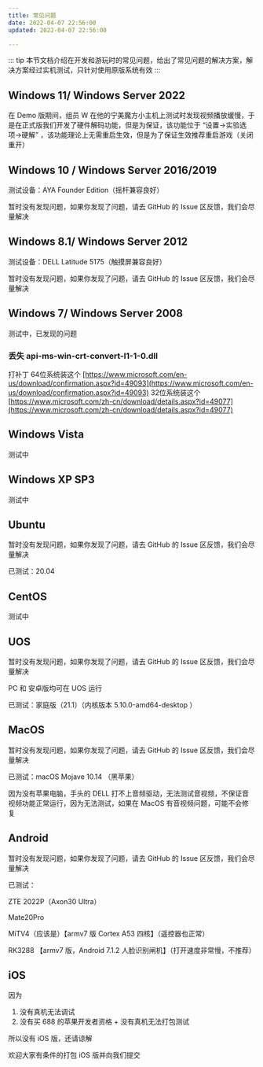```yaml
---
title: 常见问题
date: 2022-04-07 22:56:00
updated: 2022-04-07 22:56:00

---
```


::: tip
本节文档介绍在开发和游玩时的常见问题，给出了常见问题的解决方案，解决方案经过实机测试，只针对使用原版系统有效
:::

## Windows 11/ Windows Server 2022

在 Demo 版期间，组员 W 在他的宁美魔方小主机上测试时发现视频播放缓慢，于是在正式版我们开发了硬件解码功能，但是为保证，该功能位于 “设置->实验选项->硬解” ，该功能理论上无需重启生效，但是为了保证生效推荐重启游戏（关闭重开）

## Windows 10 / Windows Server 2016/2019

测试设备：AYA Founder Edition（摇杆兼容良好）

暂时没有发现问题，如果你发现了问题，请去 GitHub 的 Issue 区反馈，我们会尽量解决

## Windows 8.1/ Windows Server 2012

测试设备：DELL Latitude 5175（触摸屏兼容良好）

暂时没有发现问题，如果你发现了问题，请去 GitHub 的 Issue 区反馈，我们会尽量解决

## Windows 7/ Windows Server 2008

测试中，已发现的问题

### 丢失 api-ms-win-crt-convert-l1-1-0.dll

打补丁
64位系统装这个 [https://www.microsoft.com/en-us/download/confirmation.aspx?id=49093](https://www.microsoft.com/en-us/download/confirmation.aspx?id=49093)
32位系统装这个 [https://www.microsoft.com/zh-cn/download/details.aspx?id=49077](https://www.microsoft.com/zh-cn/download/details.aspx?id=49077)

## Windows Vista

测试中

## Windows XP SP3

测试中

## Ubuntu

暂时没有发现问题，如果你发现了问题，请去 GitHub 的 Issue 区反馈，我们会尽量解决

已测试：20.04

## CentOS

测试中

## UOS

暂时没有发现问题，如果你发现了问题，请去 GitHub 的 Issue 区反馈，我们会尽量解决

PC 和 安卓版均可在 UOS 运行

已测试：家庭版（21.1）（内核版本 5.10.0-amd64-desktop ）

## MacOS

暂时没有发现问题，如果你发现了问题，请去 GitHub 的 Issue 区反馈，我们会尽量解决

已测试：macOS Mojave 10.14 （黑苹果）

因为没有苹果电脑，手头的 DELL 打不上音频驱动，无法测试音视频，不保证音视频功能正常运行，因为无法测试，如果在 MacOS 有音视频问题，可能不会修复

## Android

暂时没有发现问题，如果你发现了问题，请去 GitHub 的 Issue 区反馈，我们会尽量解决

已测试：

ZTE 2022P（Axon30 Ultra） 

Mate20Pro 

MiTV4（应该是）【armv7 版 Cortex A53 四核】（遥控器也正常）

RK3288 【armv7 版，Android 7.1.2 人脸识别闸机】（打开速度非常慢，不推荐）

## iOS

因为

1. 没有真机无法调试
2. 没有买 688 的苹果开发者资格 + 没有真机无法打包测试

所以没有 iOS 版，还请谅解

欢迎大家有条件的打包 iOS 版并向我们提交

